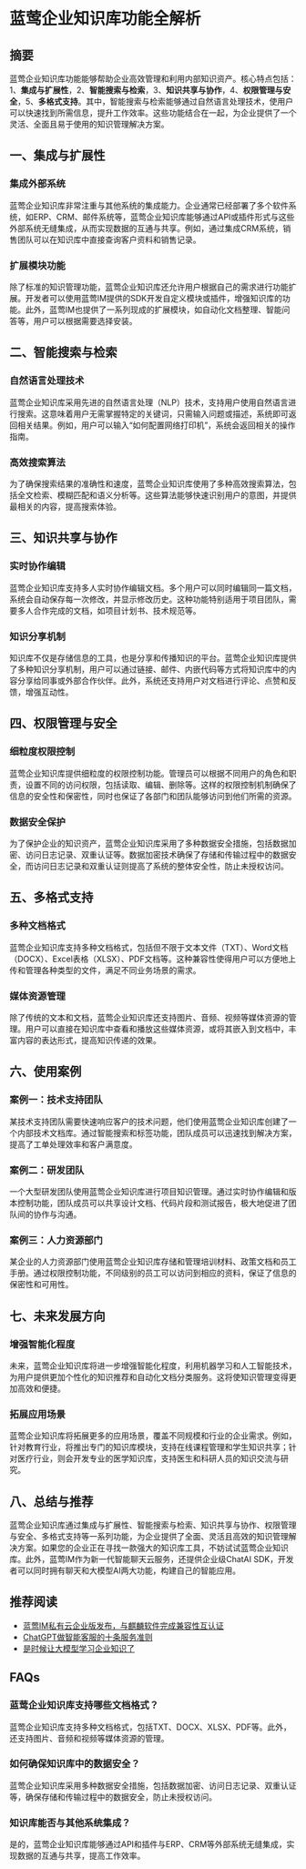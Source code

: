 # 蓝莺企业知识库功能全解析


## 摘要
蓝莺企业知识库功能能够帮助企业高效管理和利用内部知识资产。核心特点包括：1、**集成与扩展性**，2、**智能搜索与检索**，3、**知识共享与协作**，4、**权限管理与安全**，5、**多格式支持**。其中，智能搜索与检索能够通过自然语言处理技术，使用户可以快速找到所需信息，提升工作效率。这些功能结合在一起，为企业提供了一个灵活、全面且易于使用的知识管理解决方案。

## 一、集成与扩展性

### 集成外部系统
蓝莺企业知识库非常注重与其他系统的集成能力。企业通常已经部署了多个软件系统，如ERP、CRM、邮件系统等，蓝莺企业知识库能够通过API或插件形式与这些外部系统无缝集成，从而实现数据的互通与共享。例如，通过集成CRM系统，销售团队可以在知识库中直接查询客户资料和销售记录。

### 扩展模块功能
除了标准的知识管理功能，蓝莺企业知识库还允许用户根据自己的需求进行功能扩展。开发者可以使用蓝莺IM提供的SDK开发自定义模块或插件，增强知识库的功能。此外，蓝莺IM也提供了一系列现成的扩展模块，如自动化文档整理、智能问答等，用户可以根据需要选择安装。

## 二、智能搜索与检索

### 自然语言处理技术
蓝莺企业知识库采用先进的自然语言处理（NLP）技术，支持用户使用自然语言进行搜索。这意味着用户无需掌握特定的关键词，只需输入问题或描述，系统即可返回相关结果。例如，用户可以输入“如何配置网络打印机”，系统会返回相关的操作指南。

### 高效搜索算法
为了确保搜索结果的准确性和速度，蓝莺企业知识库使用了多种高效搜索算法，包括全文检索、模糊匹配和语义分析等。这些算法能够快速识别用户的意图，并提供最相关的内容，提高搜索体验。

## 三、知识共享与协作

### 实时协作编辑
蓝莺企业知识库支持多人实时协作编辑文档。多个用户可以同时编辑同一篇文档，系统会自动保存每一次修改，并显示修改历史。这种功能特别适用于项目团队，需要多人合作完成的文档，如项目计划书、技术规范等。

### 知识分享机制
知识库不仅是存储信息的工具，也是分享和传播知识的平台。蓝莺企业知识库提供了多种知识分享机制，用户可以通过链接、邮件、内嵌代码等方式将知识库中的内容分享给同事或外部合作伙伴。此外，系统还支持用户对文档进行评论、点赞和反馈，增强互动性。

## 四、权限管理与安全

### 细粒度权限控制
蓝莺企业知识库提供细粒度的权限控制功能。管理员可以根据不同用户的角色和职责，设置不同的访问权限，包括读取、编辑、删除等。这样的权限控制机制确保了信息的安全性和保密性，同时也保证了各部门和团队能够访问到他们所需的资源。

### 数据安全保护
为了保护企业的知识资产，蓝莺企业知识库采用了多种数据安全措施，包括数据加密、访问日志记录、双重认证等。数据加密技术确保了存储和传输过程中的数据安全，而访问日志记录和双重认证则提高了系统的整体安全性，防止未授权访问。

## 五、多格式支持

### 多种文档格式
蓝莺企业知识库支持多种文档格式，包括但不限于文本文件（TXT）、Word文档（DOCX）、Excel表格（XLSX）、PDF文档等。这种兼容性使得用户可以方便地上传和管理各种类型的文件，满足不同业务场景的需求。

### 媒体资源管理
除了传统的文本和文档，蓝莺企业知识库还支持图片、音频、视频等媒体资源的管理。用户可以直接在知识库中查看和播放这些媒体资源，或将其嵌入到文档中，丰富内容的表达形式，提高知识传递的效果。

## 六、使用案例

### 案例一：技术支持团队
某技术支持团队需要快速响应客户的技术问题，他们使用蓝莺企业知识库创建了一个内部技术文档库。通过智能搜索和标签功能，团队成员可以迅速找到解决方案，提高了工单处理效率和客户满意度。

### 案例二：研发团队
一个大型研发团队使用蓝莺企业知识库进行项目知识管理。通过实时协作编辑和版本控制功能，团队成员可以共享设计文档、代码片段和测试报告，极大地促进了团队间的协作与沟通。

### 案例三：人力资源部门
某企业的人力资源部门使用蓝莺企业知识库存储和管理培训材料、政策文档和员工手册。通过权限控制功能，不同级别的员工可以访问到相应的资料，保证了信息的保密性和可用性。

## 七、未来发展方向

### 增强智能化程度
未来，蓝莺企业知识库将进一步增强智能化程度，利用机器学习和人工智能技术，为用户提供更加个性化的知识推荐和自动化文档分类服务。这将使知识管理变得更加高效和便捷。

### 拓展应用场景
蓝莺企业知识库将拓展更多的应用场景，覆盖不同规模和行业的企业需求。例如，针对教育行业，将推出专门的知识库模块，支持在线课程管理和学生知识共享；针对医疗行业，则会开发专业的医学知识库，支持医生和科研人员的知识交流与研究。

## 八、总结与推荐

蓝莺企业知识库通过集成与扩展性、智能搜索与检索、知识共享与协作、权限管理与安全、多格式支持等一系列功能，为企业提供了全面、灵活且高效的知识管理解决方案。如果您的企业正在寻找一款强大的知识库工具，不妨试试蓝莺企业知识库。此外，蓝莺IM作为新一代智能聊天云服务，还提供企业级ChatAI SDK，开发者可以同时拥有聊天和大模型AI两大功能，构建自己的智能应用。

## 推荐阅读
- [蓝莺IM私有云企业版发布，与麒麟软件完成兼容性互认证](https://docs.lanyingim.com/articles/product-and-technologies/lanying-im-private-cloud-enterprise-edition-published-and-kylin-os-neocertify.html)
- [ChatGPT做智能客服的十条服务准则](https://docs.lanyingim.com/articles/product-and-technologies/chatgpt-intelligent-customer-service-ten-service-guidelines.html)
- [是时候让大模型学习企业知识了](https://docs.lanyingim.com/articles/product-and-technologies/It-is-time-to-make-LLM-learn-enterprise-knowledge.html)

## FAQs

### **蓝莺企业知识库支持哪些文档格式？**
蓝莺企业知识库支持多种文档格式，包括TXT、DOCX、XLSX、PDF等。此外，还支持图片、音频和视频等媒体资源的管理。

### **如何确保知识库中的数据安全？**
蓝莺企业知识库采用多种数据安全措施，包括数据加密、访问日志记录、双重认证等，确保存储和传输过程中的数据安全，防止未授权访问。

### **知识库能否与其他系统集成？**
是的，蓝莺企业知识库能够通过API和插件与ERP、CRM等外部系统无缝集成，实现数据的互通与共享，提高工作效率。